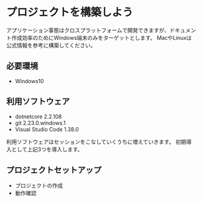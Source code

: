# プロジェクトを構築しよう

アプリケーション事態はクロスプラットフォームで開発できますが、ドキュメント作成効率のためにWindows端末のみをターゲットとします。
MacやLinuxは公式情報を参考に構築してください。

## 必要環境

+ Windows10

## 利用ソフトウェア

+ dotnetcore 2.2.108
+ git 2.23.0.windows.1
+ Visual Studio Code 1.38.0

利用ソフトウェアはセッションをこなしていくうちに増えていきます。
初期導入として上記3つを導入します。

## プロジェクトセットアップ

+ プロジェクトの作成
+ 動作確認
